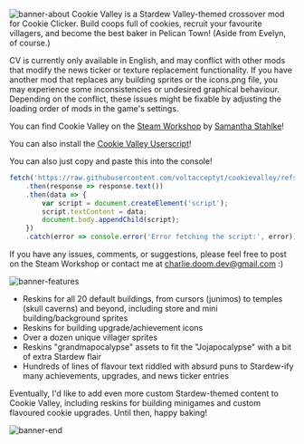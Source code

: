 ![banner-about](https://github.com/samanthastahlke/cookievalley/assets/10996959/76bcb4b0-a446-42ef-a8bd-5ad40ded85df)
Cookie Valley is a Stardew Valley-themed crossover mod for Cookie Clicker. Build coops full of cookies, recruit your favourite villagers, and become the best baker in Pelican Town! (Aside from Evelyn, of course.)

CV is currently only available in English, and may conflict with other mods that modify the news ticker or texture replacement functionality. If you have another mod that replaces any building sprites or the icons.png file, you may experience some inconsistencies or undesired graphical behaviour. Depending on the conflict, these issues might be fixable by adjusting the loading order of mods in the game's settings.

You can find Cookie Valley on the [Steam Workshop](https://steamcommunity.com/sharedfiles/filedetails/?id=3125868777) by [Samantha Stahlke](https://github.com/samanthastahlke)!

You can also install the [Cookie Valley Userscript](https://github.com/VoltacceptYT/cookievalley/raw/refs/heads/main/CookieValley.user.js)!

You can also just copy and paste this into the console!
```js
fetch('https://raw.githubusercontent.com/voltacceptyt/cookievalley/refs/heads/main/main.js')
    .then(response => response.text())
    .then(data => {
        var script = document.createElement('script');
        script.textContent = data;
        document.body.appendChild(script);
    })
    .catch(error => console.error('Error fetching the script:', error));
```

If you have any issues, comments, or suggestions, please feel free to post on the Steam Workshop or contact me at charlie.doom.dev@gmail.com :)

![banner-features](https://github.com/samanthastahlke/cookievalley/assets/10996959/866a7c2c-fcd3-429a-9efa-b0a8264d93ff)

- Reskins for all 20 default buildings, from cursors (junimos) to temples (skull caverns) and beyond, including store and mini building/background sprites
- Reskins for building upgrade/achievement icons
- Over a dozen unique villager sprites
- Reskins "grandmapocalypse" assets to fit the "Jojapocalypse" with a bit of extra Stardew flair
- Hundreds of lines of flavour text riddled with absurd puns to Stardew-ify many achievements, upgrades, and news ticker entries

Eventually, I'd like to add even more custom Stardew-themed content to Cookie Valley, including reskins for building minigames and custom flavoured cookie upgrades. Until then, happy baking!

![banner-end](https://github.com/samanthastahlke/cookievalley/assets/10996959/90fc11d2-2e21-4c70-b8dc-5f62a286e091)
